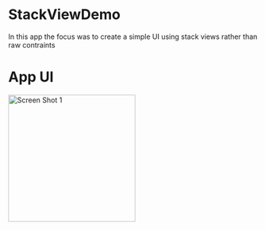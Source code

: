 # StackViewDemo
In this app the focus was to create a simple UI using stack views rather than raw contraints

# App UI
<img align="left" alt="Screen Shot 1" width="256px" src="https://user-images.githubusercontent.com/55524257/98837548-b4683a80-2408-11eb-832a-75bb8f0cec07.png" />

